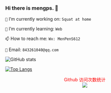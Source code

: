 <!--
**mengps/mengps** is a ✨ _special_ ✨ repository because its `README.md` (this file) appears on your GitHub profile.

- 🔭 I’m currently working on ...
- 🌱 I’m currently learning ...
- 👯 I’m looking to collaborate on ...
- 🤔 I’m looking for help with ...
- 💬 Ask me about ...
- 📫 How to reach me: ...
- 😄 Pronouns: ...
- ⚡ Fun fact: `no monney`
-->

### Hi there is mengps. 👋

`🔭` I’m currently working on: `Squat at home`

`🌱` I’m currently learning: `Web`

`📫` How to reach me: `Wx: MenPenS612`

`📮` Email: `843261040@qq.com`

<!-- Total -->
![GitHub stats](https://github-readme-stats.vercel.app/api?username=mengps&show_icons=true&theme=radical)

[![Top Langs](https://github-readme-stats.vercel.app/api/top-langs/?username=mengps&layout=compact)](https://github.com/bitcookies)
<p align="center" style="color: red;"> 
  Github 访问次数统计<br>
  <img src="https://profile-counter.glitch.me/mengps/count.svg" /
</p>

